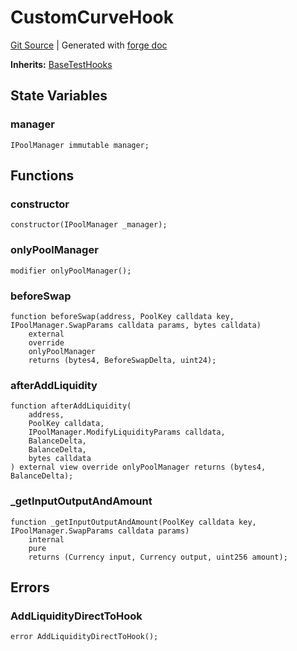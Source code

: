 # CustomCurveHook
[Git Source](https://github.com/uniswap/v4-core/blob/1141642f8ba4665a50660886a8a8401526677045/src/test/CustomCurveHook.sol)
| Generated with [forge doc](https://book.getfoundry.sh/reference/forge/forge-doc)

**Inherits:**
[BaseTestHooks](contracts/v4/reference/core/test/BaseTestHooks.md)


## State Variables
### manager

```solidity
IPoolManager immutable manager;
```


## Functions
### constructor


```solidity
constructor(IPoolManager _manager);
```

### onlyPoolManager


```solidity
modifier onlyPoolManager();
```

### beforeSwap


```solidity
function beforeSwap(address, PoolKey calldata key, IPoolManager.SwapParams calldata params, bytes calldata)
    external
    override
    onlyPoolManager
    returns (bytes4, BeforeSwapDelta, uint24);
```

### afterAddLiquidity


```solidity
function afterAddLiquidity(
    address,
    PoolKey calldata,
    IPoolManager.ModifyLiquidityParams calldata,
    BalanceDelta,
    BalanceDelta,
    bytes calldata
) external view override onlyPoolManager returns (bytes4, BalanceDelta);
```

### _getInputOutputAndAmount


```solidity
function _getInputOutputAndAmount(PoolKey calldata key, IPoolManager.SwapParams calldata params)
    internal
    pure
    returns (Currency input, Currency output, uint256 amount);
```

## Errors
### AddLiquidityDirectToHook

```solidity
error AddLiquidityDirectToHook();
```

